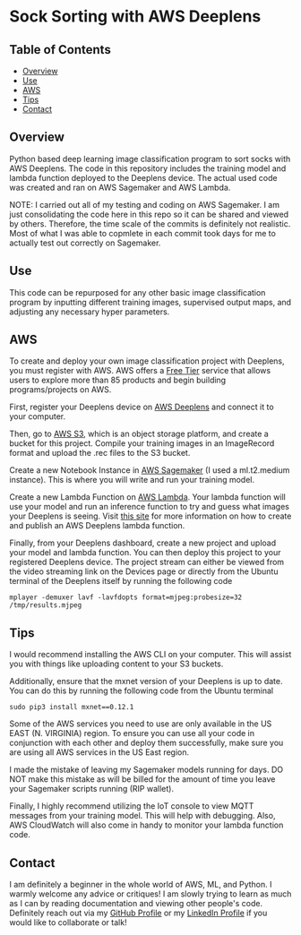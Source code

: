 # Sock Sorting with AWS Deeplens

## Table of Contents
- [Overview](#Overview)
- [Use](#Use)
- [AWS](#AWS)
- [Tips](#Tips)
- [Contact](#Contact)

## Overview

Python based deep learning image classification program to sort socks with AWS Deeplens. The code in this repository includes the training model and lambda function deployed to the Deeplens device. The actual used code was created and ran on AWS Sagemaker and AWS Lambda.

NOTE: I carried out all of my testing and coding on AWS Sagemaker. I am just consolidating the code here in this repo so it can be shared and viewed by others. Therefore, the time scale of the commits is definitely not realistic. Most of what I was able to copmlete in each commit took days for me to actually test out correctly on Sagemaker.

## Use

This code can be repurposed for any other basic image classification program by inputting different training images, supervised output maps, and adjusting any necessary hyper parameters.

## AWS

To create and deploy your own image classification project with Deeplens, you must register with AWS. AWS offers a [Free Tier](https://aws.amazon.com/free/) service that allows users to explore more than 85 products and begin building programs/projects on AWS.

First, register your Deeplens device on [AWS Deeplens](https://aws.amazon.com/deeplens/) and connect it to your computer.

Then, go to [AWS S3](https://aws.amazon.com/s3/), which is an object storage platform, and create a bucket for this project. Compile your training images in an ImageRecord format and upload the .rec files to the S3 bucket.

Create a new Notebook Instance in [AWS Sagemaker](https://aws.amazon.com/sagemaker/) (I used a ml.t2.medium instance). This is where you will write and run your training model.

Create a new Lambda Function on [AWS Lambda](https://aws.amazon.com/lambda/). Your lambda function will use your model and run an inference function to try and guess what images your Deeplens is seeing. Visit [this site](https://docs.aws.amazon.com/deeplens/latest/dg/deeplens-inference-lambda-create.html) for more information on how to create and publish an AWS Deeplens lambda function.

Finally, from your Deeplens dashboard, create a new project and upload your model and lambda function. You can then deploy this project to your registered Deeplens device. The project stream can either be viewed from the video streaming link on the Devices page or directly from the Ubuntu terminal of the Deeplens itself by running the following code

    mplayer -demuxer lavf -lavfdopts format=mjpeg:probesize=32 /tmp/results.mjpeg

## Tips

I would recommend installing the AWS CLI on your computer. This will assist you with things like uploading content to your S3 buckets.

Additionally, ensure that the mxnet version of your Deeplens is up to date. You can do this by running the following code from the Ubuntu terminal

    sudo pip3 install mxnet==0.12.1

Some of the AWS services you need to use are only available in the US EAST (N. VIRGINIA) region. To ensure you can use all your code in conjunction with each other and deploy them successfully, make sure you are using all AWS services in the US East region.

I made the mistake of leaving my Sagemaker models running for days. DO NOT make this mistake as will be billed for the amount of time you leave your Sagemaker scripts running (RIP wallet). 

Finally, I highly recommend utilizing the IoT console to view MQTT messages from your training model. This will help with debugging. Also, AWS CloudWatch will also come in handy to monitor your lambda function code.

## Contact

I am definitely a beginner in the whole world of AWS, ML, and Python. I warmly welcome any advice or critiques! I am slowly trying to learn as much as I can by reading documentation and viewing other people's code. Definitely reach out via my [GitHub Profile](https://github.com/sophia2798) or my [LinkedIn Profile](https://linkedin.com/in/sophia2798) if you would like to collaborate or talk! 